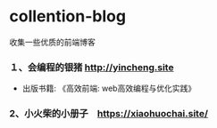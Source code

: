 # collention-blog
收集一些优质的前端博客

### １、会编程的银猪 http://yincheng.site
- 出版书籍: 《高效前端: web高效编程与优化实践》

### 2、小火柴的小册子　https://xiaohuochai.site/

